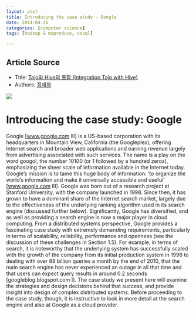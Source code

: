 ```yaml
---
layout: post
title: Introducing the case study - Google
date: 2014-04-26
categories: [computer science]
tags: [hadoop & mapreduce, nosql]

---
```


## Article Source
* Title: [Tajo와 Hive의 통합 (Integration Tajo with Hive)](http://blrunner.com/61)
* Authors: [정재화](http://blrunner.com/)

![](http://sungsoo.github.com/images/case-study-google.png)
 
# Introducing the case study: Google
Google [www.google.com III] is a US-based corporation with its headquarters in Mountain View, California (the Googleplex), offering Internet search and broader web applications and earning revenue largely from advertising associated with such services. The name is a play on the word googol, the number 10100 (or 1 followed by a hundred zeros), emphasizing the sheer scale of information available in the Internet today. Google’s mission is to tame this huge body of information: ‘to organize the world’s information and make it universally accessible and useful’ [www.google.com III].Google was born out of a research project at Stanford University, with the company launched in 1998. Since then, it has grown to have a dominant share of the Internet search market, largely due to the effectiveness of the underlying ranking algorithm used in its search engine (discussed further below). Significantly, Google has diversified, and as well as providing a search engine is now a major player in cloud computing.From a distributed systems perspective, Google provides a fascinating case study with extremely demanding requirements, particularly in terms of scalability, reliability, performance and openness (see the discussion of these challenges in Section 1.5). For example, in terms of search, it is noteworthy that the underlying system has successfully scaled with the growth of the company from its initial production system in 1998 to dealing with over 88 billion queries a month by the end of 2010, that the main search engine has never experienced an outage in all that time and that users can expect query results in around 0.2 seconds [googleblog.blogspot.com I]. The case study we present here will examine the strategies and design decisions behind that success, and provide insight into design of complex distributed systems.Before proceeding to the case study, though, it is instructive to look in more detail at the search engine and also at Google as a cloud provider.